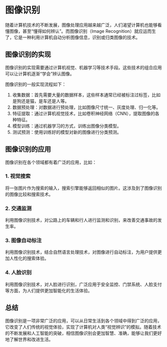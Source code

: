 # 图像识别
随着计算机技术的不断发展，图像处理应用越来越广泛，人们渴望计算机也能够看懂图像，甚至“懂得如何辨认”。而图像识别（Image Recognition）就应运而生了，它是一种利用计算机自动分析图像信息，识别或归类图像的技术。

## 图像识别的实现
图像识别的实现需要通过计算机视觉、机器学习等技术手段。这些技术的组合应用可以让计算机逐渐“学会”辨认图像。

图像识别的一般实现流程如下：

1. 收集数据：首先需要大量的数据样本，这些样本通常已经被标注过标签，比如是狗还是猫，是车还是人等。
2. 数据预处理：对数据进行预处理，比如图像尺寸统一、灰度处理、归一化等。
3. 特征提取：通过计算机视觉技术，比如卷积神经网络（CNN），提取图像的各种特征。
4. 模型训练：通过机器学习的方式，训练出图像分类模型。
5. 测试预测：使用训练好的模型对新的图像进行分类预测。

## 图像识别的应用
图像识别在各个领域都有着广泛的应用，比如：

### 1. 视觉搜索
将一张图片作为搜索的输入，搜索引擎能够返回相似的图片。这涉及到了图像识别的图像比较和搜索技术。

### 2. 交通监测
利用图像识别技术，对公路上的车辆和行人进行监测和识别，来改善交通事故的发生率。

### 3. 图像自动标注
利用图像识别技术，结合自然语言处理技术，对图像进行自动标注，为用户提供更加人性化的搜索体验。

### 4. 人脸识别
利用图像识别技术，对人脸进行识别，广泛应用于安全监控、门禁系统、人脸支付等方面，为人们提供更加智能化的生活体验。

## 总结
图像识别是一项非常广泛的应用，可以从日常生活到各个领域中得到广泛的应用，它改变了人们传统的视觉体验，实现了计算机对人类“视觉辨识”的模拟。随着技术的不断发展和人工智能的突破，相信图像识别会更加智慧、准确，能够让我们更好地了解世界和改进生活。